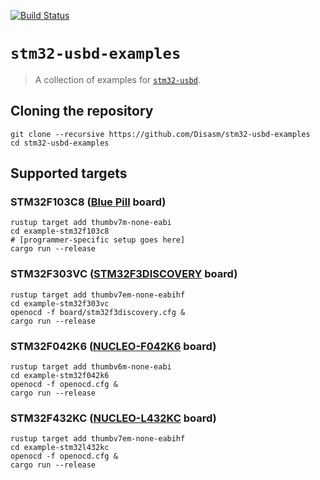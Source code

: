 [![Build Status](https://travis-ci.org/Disasm/stm32-usbd-examples.svg?branch=master)](https://travis-ci.org/Disasm/stm32-usbd-examples)

# `stm32-usbd-examples`

> A collection of examples for [`stm32-usbd`](https://github.com/Disasm/stm32-usbd).

## Cloning the repository

    git clone --recursive https://github.com/Disasm/stm32-usbd-examples
    cd stm32-usbd-examples

## Supported targets

### STM32F103C8 ([Blue Pill](https://wiki.stm32duino.com/index.php?title=Blue_Pill) board)

    rustup target add thumbv7m-none-eabi
    cd example-stm32f103c8
    # [programmer-specific setup goes here]
    cargo run --release

### STM32F303VC ([STM32F3DISCOVERY](https://www.st.com/en/evaluation-tools/stm32f3discovery.html) board)

    rustup target add thumbv7em-none-eabihf
    cd example-stm32f303vc
    openocd -f board/stm32f3discovery.cfg &
    cargo run --release

### STM32F042K6 ([NUCLEO-F042K6](https://www.st.com/en/evaluation-tools/nucleo-f042k6.html) board)

    rustup target add thumbv6m-none-eabi
    cd example-stm32f042k6
    openocd -f openocd.cfg &
    cargo run --release

### STM32F432KC ([NUCLEO-L432KC](https://www.st.com/en/evaluation-tools/nucleo-l432kc.html) board)

    rustup target add thumbv7em-none-eabihf
    cd example-stm32l432kc
    openocd -f openocd.cfg &
    cargo run --release
